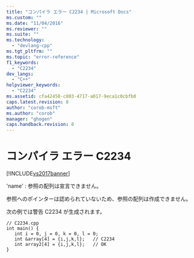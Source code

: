 ```yaml
---
title: "コンパイラ エラー C2234 | Microsoft Docs"
ms.custom: ""
ms.date: "11/04/2016"
ms.reviewer: ""
ms.suite: ""
ms.technology: 
  - "devlang-cpp"
ms.tgt_pltfrm: ""
ms.topic: "error-reference"
f1_keywords: 
  - "C2234"
dev_langs: 
  - "C++"
helpviewer_keywords: 
  - "C2234"
ms.assetid: cfa42458-c803-4717-a017-9eca1c0cbfb0
caps.latest.revision: 8
author: "corob-msft"
ms.author: "corob"
manager: "ghogen"
caps.handback.revision: 8
---
```

# コンパイラ エラー C2234
[!INCLUDE[vs2017banner](../../assembler/inline/includes/vs2017banner.md)]

'name' : 参照の配列は宣言できません。  
  
 参照へのポインターは認められていないため、参照の配列は作成できません。  
  
 次の例では警告 C2234 が生成されます。  
  
```  
// C2234.cpp  
int main() {  
   int i = 0, j = 0, k = 0, l = 0;  
   int &array[4] = {i,j,k,l};   // C2234  
   int array2[4] = {i,j,k,l};   // OK  
}  
```
